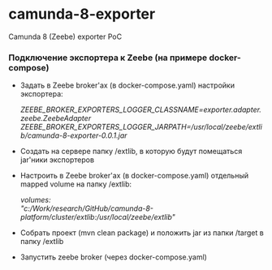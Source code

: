 # camunda-8-exporter
Camunda 8 (Zeebe) exporter PoC

### Подключение экспортера к Zeebe (на примере docker-compose)
- Задать в Zeebe broker'ах (в docker-compose.yaml) настройки экспортера:
    
   _ZEEBE_BROKER_EXPORTERS_LOGGER_CLASSNAME=exporter.adapter.zeebe.ZeebeAdapter<br>
   ZEEBE_BROKER_EXPORTERS_LOGGER_JARPATH=/usr/local/zeebe/extlib/camunda-8-exporter-0.0.1.jar_

- Создать на сервере папку /extlib, в которую будут помещаться jar'ники экспортеров
- Настроить в Zeebe broker'ах (в docker-compose.yaml) отдельный mapped volume на папку /extlib:

    _volumes:<br>
        "c:/Work/research/GitHub/camunda-8-platform/cluster/extlib:/usr/local/zeebe/extlib"_

- Собрать проект (mvn clean package) и положить jar из папки /target в папку /extlib
- Запустить zeebe broker (через docker-compose.yaml)